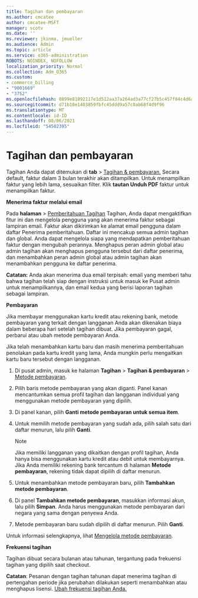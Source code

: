 ```yaml
---
title: Tagihan dan pembayaran
ms.author: cmcatee
author: cmcatee-MSFT
manager: scotv
ms.date: ''
ms.reviewer: jkinma, jmueller
ms.audience: Admin
ms.topic: article
ms.service: o365-administration
ROBOTS: NOINDEX, NOFOLLOW
localization_priority: Normal
ms.collection: Adm_O365
ms.custom:
- commerce_billing
- "9001669"
- "3752"
ms.openlocfilehash: 0899e81892117e1d512aa37a264ad3a77cf27b5c457f04c4d6a8d56753300543
ms.sourcegitcommit: d71b18e1403859fbfc45ddd9a57c8ab68f4d9f96
ms.translationtype: MT
ms.contentlocale: id-ID
ms.lasthandoff: 08/06/2021
ms.locfileid: "54502395"
---
```

# <a name="billing-and-payment"></a>Tagihan dan pembayaran

Tagihan Anda dapat ditemukan di **tab**  >  [Tagihan & pembayaran.](https://go.microsoft.com/fwlink/p/?linkid=848039)  Secara default, faktur dalam 3 bulan terakhir akan ditampilkan.  Untuk menampilkan faktur yang lebih lama, sesuaikan filter.  Klik **tautan Unduh PDF** faktur untuk menampilkan faktur.

**Menerima faktur melalui email**

Pada **halaman**  >  [Pemberitahuan Tagihan](https://go.microsoft.com/fwlink/p/?linkid=853212) Tagihan, Anda  dapat mengaktifkan fitur ini dan mengelola pengguna yang akan menerima faktur sebagai lampiran email. Faktur akan dikirimkan ke alamat email pengguna dalam daftar Penerima pemberitahuan. Daftar ini mencakup semua admin tagihan dan global.  Anda dapat mengelola siapa yang mendapatkan pemberitahuan faktur dengan mengubah perannya.  Menghapus peran admin global atau admin tagihan akan menghapus pengguna tersebut dari daftar penerima, dan menambahkan peran admin global atau admin tagihan akan menambahkan pengguna ke daftar penerima.

**Catatan:** Anda akan menerima dua email terpisah: email yang memberi tahu bahwa tagihan telah siap dengan instruksi untuk masuk ke Pusat admin untuk menampilkannya, dan email kedua yang berisi laporan tagihan sebagai lampiran.

**Pembayaran**

Jika membayar menggunakan kartu kredit atau rekening bank, metode pembayaran yang terkait dengan langganan Anda akan dikenakan biaya dalam beberapa hari setelah tagihan dibuat. Jika pembayaran gagal, perbarui atau ubah metode pembayaran Anda.

Jika telah menambahkan kartu baru dan masih menerima pemberitahuan penolakan pada kartu kredit yang lama, Anda mungkin perlu mengaitkan kartu baru tersebut dengan langganan.

1. Di pusat admin, masuk ke halaman **Tagihan** > **Tagihan & pembayaran** > [Metode pembayaran](https://go.microsoft.com/fwlink/p/?linkid=2018806).

2. Pilih baris metode pembayaran yang akan diganti. Panel kanan mencantumkan semua profil tagihan dan langganan individual yang menggunakan metode pembayaran yang dipilih.

3. Di panel kanan, pilih **Ganti metode pembayaran untuk semua item**.

4. Untuk memilih metode pembayaran yang sudah ada, pilih salah satu dari daftar menurun, lalu pilih **Ganti**.

    > [!NOTE]
    > Jika memiliki langganan yang dikaitkan dengan profil tagihan, Anda hanya bisa menggunakan kartu kredit atau debit untuk membayarnya. Jika Anda memiliki rekening bank tercantum di halaman **Metode pembayaran**, rekening tidak dapat dipilih di daftar menurun.

5. Untuk menambahkan metode pembayaran baru, pilih **Tambahkan metode pembayaran**.

6. Di panel **Tambahkan metode pembayaran**, masukkan informasi akun, lalu pilih **Simpan**. Anda harus menggunakan metode pembayaran dari negara yang sama dengan penyewa Anda.

7. Metode pembayaran baru sudah dipilih di daftar menurun. Pilih **Ganti**.

Untuk informasi selengkapnya, lihat [Mengelola metode pembayaran](/microsoft-365/commerce/billing-and-payments/manage-payment-methods).

**Frekuensi tagihan**

Tagihan dibuat secara bulanan atau tahunan, tergantung pada frekuensi tagihan yang dipilih saat checkout.  

**Catatan**: Pesanan dengan tagihan tahunan dapat menerima tagihan di pertengahan periode jika perubahan dilakukan seperti menambahkan atau menghapus lisensi. [Ubah frekuensi tagihan Anda.](/microsoft-365/commerce/billing-and-payments/change-payment-frequency)
